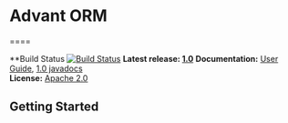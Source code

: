 # Advant ORM
====

**Build Status [![Build Status](https://travis-ci.org/advantio/advant-orm.svg?branch=sequence-generator)](https://travis-ci.org/advantio/advant-orm)
**Latest release: [1.0](https://github.com/advantio/advant-orm/wiki/AdvantORM10)**
**Documentation:** [User Guide](https://github.com/advant-orm/wiki/UserGuide), [1.0 javadocs](http://advantio.github.com/advant-orm/api-docs/1.0/javadoc/index.html)<br/>
**License:** [Apache 2.0](http://www.apache.org/licenses/LICENSE-2.0)

## Getting Started
